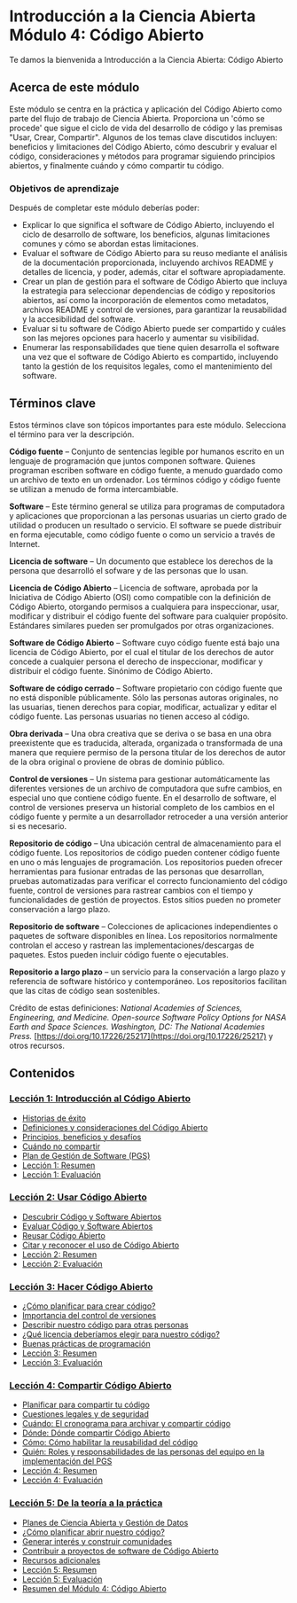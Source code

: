 # Introducción a la Ciencia Abierta Módulo 4: Código Abierto

Te damos la bienvenida a Introducción a la Ciencia Abierta: Código Abierto

## Acerca de este módulo

Este módulo se centra en la práctica y aplicación del Código Abierto como parte del flujo de trabajo de Ciencia Abierta. Proporciona un 'cómo se procede' que sigue el ciclo de vida del desarrollo de código y las premisas "Usar, Crear, Compartir". Algunos de los temas clave discutidos incluyen: beneficios y limitaciones del Código Abierto, cómo descubrir y evaluar el código, consideraciones y métodos para programar siguiendo principios abiertos, y finalmente cuándo y cómo compartir tu código.

### Objetivos de aprendizaje

Después de completar este módulo deberías poder:

- Explicar lo que significa el software de Código Abierto, incluyendo el ciclo de desarrollo de software, los beneficios, algunas limitaciones comunes y cómo se abordan estas limitaciones.
- Evaluar el software de Código Abierto para su reuso mediante el análisis de la documentación proporcionada, incluyendo archivos README y detalles de licencia, y poder, además, citar el software apropiadamente.
- Crear un plan de gestión para el software de Código Abierto que incluya la estrategia para seleccionar dependencias de código y repositorios abiertos, así como la incorporación de elementos como metadatos, archivos README y control de versiones, para garantizar la reusabilidad y la accesibilidad del software.
- Evaluar si tu software de Código Abierto puede ser compartido y cuáles son las mejores opciones para hacerlo y aumentar su visibilidad.
- Enumerar las responsabilidades que tiene quien desarrolla el software una vez que el software de Código Abierto es compartido, incluyendo tanto la gestión de los requisitos legales, como el mantenimiento del software.

## Términos clave

Estos términos clave son tópicos importantes para este módulo. Selecciona el término para ver la descripción.

**Código fuente** – Conjunto de sentencias legible por humanos escrito en un lenguaje de programación que juntos componen software. Quienes programan escriben software en código fuente, a menudo guardado como un archivo de texto en un ordenador. Los términos código y código fuente se utilizan a menudo de forma intercambiable.

**Software** – Este término general se utiliza para programas de computadora y aplicaciones que proporcionan a las personas usuarias un cierto grado de utilidad o producen un resultado o servicio. El software se puede distribuir en forma ejecutable, como código fuente o como un servicio a través de Internet.

**Licencia de software** – Un documento que establece los derechos de la persona que desarrolló el sofware y de las personas que lo usan.

**Licencia de Código Abierto** – Licencia de software, aprobada por la Iniciativa de Código Abierto (OSI) como compatible con la definición de Código Abierto, otorgando permisos a cualquiera para inspeccionar, usar, modificar y distribuir el código fuente del software para cualquier propósito. Estándares similares pueden ser promulgados por otras organizaciones.

**Software de Código Abierto** – Software cuyo código fuente está bajo una licencia de Código Abierto, por el cual el titular de los derechos de autor concede a cualquier persona el derecho de inspeccionar, modificar y distribuir el código fuente. Sinónimo de Código Abierto.

**Software de código cerrado** – Software propietario con código fuente que no está disponible públicamente. Sólo las personas autoras originales, no las usuarias, tienen derechos para copiar, modificar, actualizar y editar el código fuente. Las personas usuarias no tienen acceso al código.

**Obra derivada** – Una obra creativa que se deriva o se basa en una obra preexistente que es traducida, alterada, organizada o transformada de una manera que requiere permiso de la persona titular de los derechos de autor de la obra original o proviene de obras de dominio público.

**Control de versiones** – Un sistema para gestionar automáticamente las diferentes versiones de un archivo de computadora que sufre cambios, en especial uno que contiene código fuente. En el desarrollo de software, el control de versiones preserva un historial completo de los cambios en el código fuente y permite a un desarrollador retroceder a una versión anterior si es necesario.

**Repositorio de código** – Una ubicación central de almacenamiento para el código fuente. Los repositorios de código pueden contener código fuente en uno o más lenguajes de programación. Los repositorios pueden ofrecer herramientas para fusionar entradas de las personas que desarrollan, pruebas automatizadas para verificar el correcto funcionamiento del código fuente, control de versiones para rastrear cambios con el tiempo y funcionalidades de gestión de proyectos. Estos sitios pueden no prometer conservación a largo plazo.

**Repositorio de software** – Colecciones de aplicaciones independientes o paquetes de software disponibles en línea. Los repositorios normalmente controlan el acceso y rastrean las implementaciones/descargas de paquetes. Estos pueden incluir código fuente o ejecutables.

**Repositorio a largo plazo** – un servicio para la conservación a largo plazo y referencia de software histórico y contemporáneo. Los repositorios facilitan que las citas de código sean sostenibles.

Crédito de estas definiciones: _National Academies of Sciences, Engineering, and Medicine. Open-source Software Policy Options for NASA Earth and Space Sciences. Washington, DC: The National Academies Press._ [https://doi.org/10.17226/25217](https://doi.org/10.17226/25217) y otros recursos.

## Contenidos

### [Lección 1: Introducción al Código Abierto](./Lesson_1)

- [Historias de éxito](./Lesson_1#historias-de-%C3%A9xito)
- [Definiciones y consideraciones del Código Abierto](./Lesson_1#definici%C3%B3n-y-consideraciones-del-c%C3%B3digo-abierto)
- [Principios, beneficios y desafíos](./Lesson_1#principios-beneficios-y-desaf%C3%ADos)
- [Cuándo no compartir](./Lesson_1#cu%C3%A1ndo-no-compartir)
- [Plan de Gestión de Software (PGS)](./Lesson_1#plan-de-gesti%C3%B3n-de-software-pgs)
- [Lección 1: Resumen](./Lesson_1#lecci%C3%B3n-1-resumen)
- [Lección 1: Evaluación](./Lesson_1#lecci%C3%B3n-1-evaluaci%C3%B3n)

### [Lección 2: Usar Código Abierto](./Lesson_2)

- [Descubrir Código y Software Abiertos](./Lesson_2#descubrir-c%C3%B3digo-y-software-abiertos)
- [Evaluar Código y Software Abiertos](./Lesson_2#evaluar-c%C3%B3digo-y-software-abiertos)
- [Reusar Código Abierto](./Lesson_2#reusar-c%C3%B3digo-abierto)
- [Citar y reconocer el uso de Código Abierto](./Lesson_2#citar-y-reconocer-el-uso-de-c%C3%B3digo-abierto)
- [Lección 2: Resumen](./Lesson_2#lecci%C3%B3n-2-resumen)
- [Lección 2: Evaluación](./Lesson_2#lecci%C3%B3n-2-evaluaci%C3%B3n)

### [Lección 3: Hacer Código Abierto](./Lesson_3)

- [¿Cómo planificar para crear código?](./Lesson_3#c%C3%B3mo-planificar-para-crear-c%C3%B3digo)
- [Importancia del control de versiones](./Lesson_3#importancia-del-control-de-versiones)
- [Describir nuestro código para otras personas](./Lesson_3#describir-nuestro-c%C3%B3digo-para-otras-personas)
- [¿Qué licencia deberíamos elegir para nuestro código?](./Lesson_3#qu%C3%A9-licencia-deber%C3%ADamos-elegir-para-nuestro-c%C3%B3digo)
- [Buenas prácticas de programación](./Lesson_3#buenas-pr%C3%A1cticas-de-programaci%C3%B3n)
- [Lección 3: Resumen](./Lesson_3#lecci%C3%B3n-3-resumen)
- [Lección 3: Evaluación](./Lesson_3#lecci%C3%B3n-3-evaluaci%C3%B3n)

### [Lección 4: Compartir Código Abierto](./Lesson_4)

- [Planificar para compartir tu código](./Lesson_4#planificar-para-compartir-tu-c%C3%B3digo)
- [Cuestiones legales y de seguridad](./Lesson_4#cuestiones-legales-y-de-seguridad)
- [Cuándo: El cronograma para archivar y compartir código](./Lesson_4#cu%C3%A1ndo-el-cronograma-para-archivar-y-compartir-c%C3%B3digo)
- [Dónde: Dónde compartir Código Abierto](./Lesson_4#d%C3%B3nde-d%C3%B3nde-compartir-c%C3%B3digo-abierto)
- [Cómo: Cómo habilitar la reusabilidad del código](./Lesson_4#c%C3%B3mo-c%C3%B3mo-habilitar-la-reusabilidad-del-c%C3%B3digo)
- [Quién: Roles y responsabilidades de las personas del equipo en la implementación del PGS](./Lesson_4#qui%C3%A9n-roles-y-responsabilidades-de-las-personas-del-equipo-en-la-implementaci%C3%B3n-del-pgs)
- [Lección 4: Resumen](./Lesson_4#lecci%C3%B3n-4-resumen)
- [Lección 4: Evaluación](./Lesson_4#lecci%C3%B3n-4-evaluaci%C3%B3n)

### [Lección 5: De la teoría a la práctica](./Lesson_5)

- [Planes de Ciencia Abierta y Gestión de Datos](./Lesson_5#planes-de-ciencia-abierta-y-gesti%C3%B3n-de-datos)
- [¿Cómo planificar abrir nuestro código?](./Lesson_5#c%C3%B3mo-planificar-abrir-nuestro-c%C3%B3digo)
- [Generar interés y construir comunidades](./Lesson_5#generar-inter%C3%A9s-y-construir-comunidades)
- [Contribuir a proyectos de software de Código Abierto](./Lesson_5#contribuir-a-proyectos-de-software-de-c%C3%B3digo-abierto)
- [Recursos adicionales](./Lesson_5#recursos-adicionales)
- [Lección 5: Resumen](./Lesson_5#lecci%C3%B3n-5-resumen)
- [Lección 5: Evaluación](./Lesson_5#lecci%C3%B3n-5-evaluaci%C3%B3n)
- [Resumen del Módulo 4: Código Abierto](./Lesson_5#resumen-del-m%C3%B3dulo-4-c%C3%B3digo-abierto)
